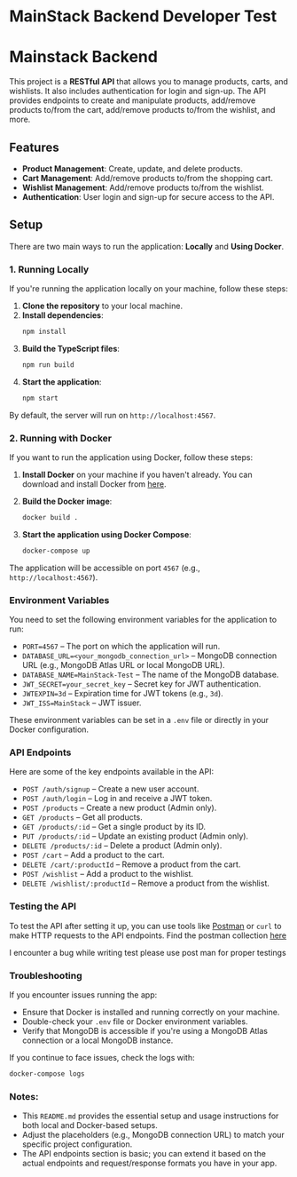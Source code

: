 # MainStack Backend Developer Test

# Mainstack Backend




This project is a **RESTful API** that allows you to manage products, carts, and wishlists. It also includes authentication for login and sign-up. The API provides endpoints to create and manipulate products, add/remove products to/from the cart, add/remove products to/from the wishlist, and more.

## Features
- **Product Management**: Create, update, and delete products.
- **Cart Management**: Add/remove products to/from the shopping cart.
- **Wishlist Management**: Add/remove products to/from the wishlist.
- **Authentication**: User login and sign-up for secure access to the API.

## Setup

There are two main ways to run the application: **Locally** and **Using Docker**.

### 1. Running Locally

If you're running the application locally on your machine, follow these steps:

1. **Clone the repository** to your local machine.
2. **Install dependencies**:
    ```bash
    npm install
    ```
3. **Build the TypeScript files**:
    ```bash
    npm run build
    ```
4. **Start the application**:
    ```bash
    npm start
    ```

By default, the server will run on `http://localhost:4567`.

### 2. Running with Docker

If you want to run the application using Docker, follow these steps:

1. **Install Docker** on your machine if you haven't already. You can download and install Docker from [here](https://www.docker.com/products/docker-desktop).
   
2. **Build the Docker image**:
    ```bash
    docker build .
    ```

3. **Start the application using Docker Compose**:
    ```bash
    docker-compose up
    ```

The application will be accessible on port `4567` (e.g., `http://localhost:4567`).

### Environment Variables

You need to set the following environment variables for the application to run:

- `PORT=4567` – The port on which the application will run.
- `DATABASE_URL=<your_mongodb_connection_url>` – MongoDB connection URL (e.g., MongoDB Atlas URL or local MongoDB URL).
- `DATABASE_NAME=MainStack-Test` – The name of the MongoDB database.
- `JWT_SECRET=your_secret_key` – Secret key for JWT authentication.
- `JWTEXPIN=3d` – Expiration time for JWT tokens (e.g., `3d`).
- `JWT_ISS=MainStack` – JWT issuer.

These environment variables can be set in a `.env` file or directly in your Docker configuration.

### API Endpoints

Here are some of the key endpoints available in the API:

- `POST /auth/signup` – Create a new user account.
- `POST /auth/login` – Log in and receive a JWT token.
- `POST /products` – Create a new product (Admin only).
- `GET /products` – Get all products.
- `GET /products/:id` – Get a single product by its ID.
- `PUT /products/:id` – Update an existing product (Admin only).
- `DELETE /products/:id` – Delete a product (Admin only).
- `POST /cart` – Add a product to the cart.
- `DELETE /cart/:productId` – Remove a product from the cart.
- `POST /wishlist` – Add a product to the wishlist.
- `DELETE /wishlist/:productId` – Remove a product from the wishlist.

### Testing the API

To test the API after setting it up, you can use tools like [Postman](https://www.postman.com/) or `curl` to make HTTP requests to the API endpoints. Find the postman collection [here](https://app.getpostman.com/join-teaminvite_code=82c6d4e6e970b3d968f6ac27b6ff45fe3b1aa8be87a3fc47bfb29e1c089edeb1&target_code=47b42dfff3cc59a25278e233677aee86)

I encounter a bug while writing test please use post man for proper testings

### Troubleshooting

If you encounter issues running the app:

- Ensure that Docker is installed and running correctly on your machine.
- Double-check your `.env` file or Docker environment variables.
- Verify that MongoDB is accessible if you're using a MongoDB Atlas connection or a local MongoDB instance.

If you continue to face issues, check the logs with:

   ```bash
  docker-compose logs
   ```

### Notes:
- This `README.md` provides the essential setup and usage instructions for both local and Docker-based setups.
- Adjust the placeholders (e.g., MongoDB connection URL) to match your specific project configuration.
- The API endpoints section is basic; you can extend it based on the actual endpoints and request/response formats you have in your app.

